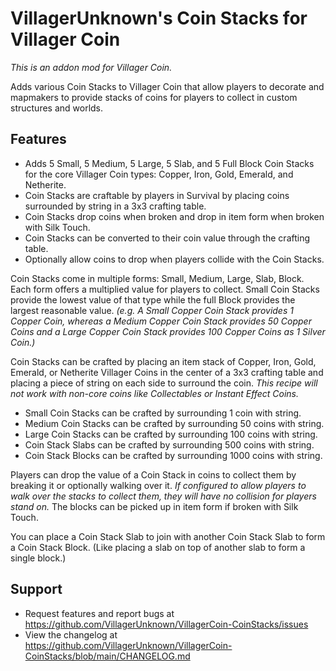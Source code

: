# VillagerUnknown's Coin Stacks for Villager Coin

_This is an addon mod for Villager Coin._

Adds various Coin Stacks to Villager Coin that allow players to decorate and mapmakers to provide stacks of coins for players to collect in custom structures and worlds.

## Features

* Adds 5 Small, 5 Medium, 5 Large, 5 Slab, and 5 Full Block Coin Stacks for the core Villager Coin types: Copper, Iron, Gold, Emerald, and Netherite.
* Coin Stacks are craftable by players in Survival by placing coins surrounded by string in a 3x3 crafting table.
* Coin Stacks drop coins when broken and drop in item form when broken with Silk Touch.
* Coin Stacks can be converted to their coin value through the crafting table.
* Optionally allow coins to drop when players collide with the Coin Stacks.

Coin Stacks come in multiple forms: Small, Medium, Large, Slab, Block. Each form offers a multiplied value for players to collect.
Small Coin Stacks provide the lowest value of that type while the full Block provides the largest reasonable value.
_(e.g. A Small Copper Coin Stack provides 1 Copper Coin, whereas a Medium Copper Coin Stack provides 50 Copper Coins
and a Large Copper Coin Stack provides 100 Copper Coins as 1 Silver Coin.)_

Coin Stacks can be crafted by placing an item stack of Copper, Iron, Gold, Emerald, or Netherite Villager Coins in the center of 
a 3x3 crafting table and placing a piece of string on each side to surround the coin. 
_This recipe will not work with non-core coins like Collectables or Instant Effect Coins._

* Small Coin Stacks can be crafted by surrounding 1 coin with string.
* Medium Coin Stacks can be crafted by surrounding 50 coins with string.
* Large Coin Stacks can be crafted by surrounding 100 coins with string.
* Coin Stack Slabs can be crafted by surrounding 500 coins with string.
* Coin Stack Blocks can be crafted by surrounding 1000 coins with string.

Players can drop the value of a Coin Stack in coins to collect them by breaking it or optionally walking over it. 
_If configured to allow players to walk over the stacks to collect them, they will have no collision for players stand on._ 
The blocks can be picked up in item form if broken with Silk Touch.

You can place a Coin Stack Slab to join with another Coin Stack Slab to form a Coin Stack Block. (Like placing a slab on top of another slab to form a single block.)

## Support

* Request features and report bugs at https://github.com/VillagerUnknown/VillagerCoin-CoinStacks/issues
* View the changelog at https://github.com/VillagerUnknown/VillagerCoin-CoinStacks/blob/main/CHANGELOG.md